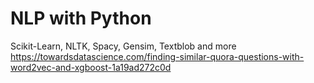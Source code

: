 # NLP with Python
Scikit-Learn, NLTK, Spacy, Gensim, Textblob and more
https://towardsdatascience.com/finding-similar-quora-questions-with-word2vec-and-xgboost-1a19ad272c0d
